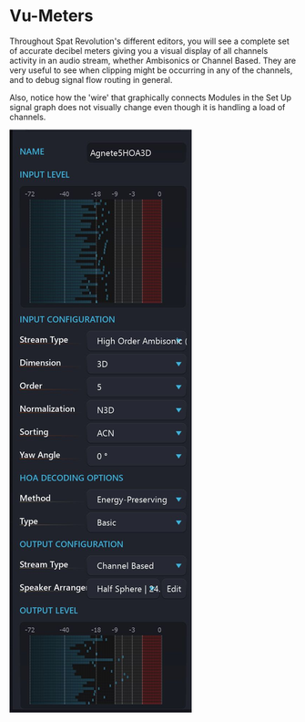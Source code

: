 # Vu-Meters

Throughout Spat Revolution's different editors, you will see a complete set of accurate decibel meters giving you a visual display of all channels activity in an audio stream, whether Ambisonics or Channel Based. 
They are very useful to see when clipping might be occurring in any of the channels, and to debug signal flow routing in general.

Also, notice how the 'wire' that graphically connects Modules in the Set Up signal graph does not visually change even though it is handling a load of channels.


![](include/SpatRevolution_UserGuide_-078.jpg)

